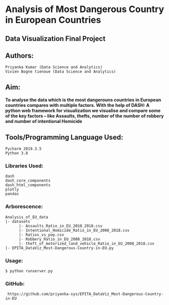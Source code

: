 #  Analysis of Most Dangerous Country in European Countries 
## Data Visualization Final Project

## Authors:

    Priyanka Kumar (Data Science and Analytics)
    Vivien Bogne tienoue (Data Science and Analytics)

## Aim:

   #### To analyse the data which is the most dangerouns countries in European countries compares with multiple factors. With the help of DASH: A python web framework for visualization we visualise and compare some of the key factors – like Assaults, thefts, number of the number of robbery and number of intentional Homicide


## Tools/Programming Language Used:

    Pycharm 2019.3.5
    Python 3.8

### Libraries Used:

    dash 
    dash_core_components
    dash_html_components
    plotly
    pandas

### Arborescence:

    Analysis_of_EU_data
    |- datasets 
          |- Assaults_Ratio_in_EU_2010_2018.csv
          |- Intentional_Homicide_Ratio_in_EU_2008_2018.csv
          |- Ratios_vs_pop.csv
          |- Robbery_Ratio_in_EU_2008_2018.csv
          |- theft_of_motorized_land_vehicle_Ratio_in_EU_2008_2018.csv
    |- EPITA_DataViz_Most-Dangerous-Country-in-EU.py

 
### Usage:
    $ python runserver.py
    
### GitHub:

     https://github.com/priyanka-sys/EPITA_DataViz_Most-Dangerous-Country-in-EU
